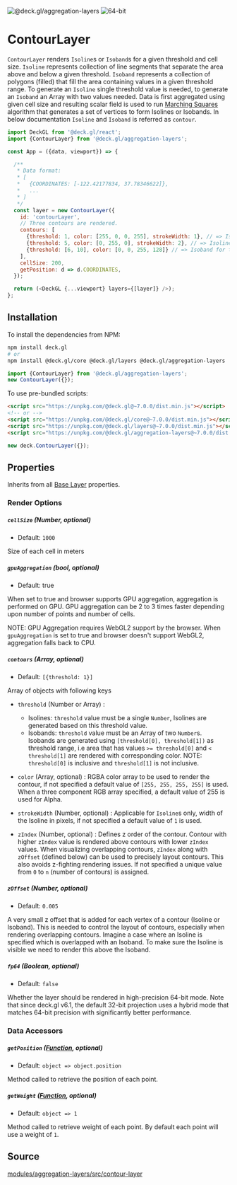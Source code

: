 <!-- INJECT:"ContourLayerDemo" -->

<p class="badges">
  <img src="https://img.shields.io/badge/@deck.gl/aggregation--layers-lightgrey.svg?style=flat-square" alt="@deck.gl/aggregation-layers" />
  <img src="https://img.shields.io/badge/fp64-yes-blue.svg?style=flat-square" alt="64-bit" />
</p>


# ContourLayer

`ContourLayer` renders `Isoline`s or `Isoband`s for a given threshold and cell size. `Isoline` represents collection of line segments that separate the area above and below a given threshold. `Isoband` represents a collection of polygons (filled) that fill the area containing values in a given threshold range. To generate an `Isoline` single threshold value is needed, to generate an `Isoband` an Array with two values needed. Data is first aggregated using given cell size and resulting scalar field is used to run [Marching Squares](https://en.wikipedia.org/wiki/Marching_squares) algorithm that generates a set of vertices to form Isolines or Isobands. In below documentation `Isoline` and `Isoband` is referred as `contour`.


```js
import DeckGL from '@deck.gl/react';
import {ContourLayer} from '@deck.gl/aggregation-layers';

const App = ({data, viewport}) => {

  /**
   * Data format:
   * [
   *   {COORDINATES: [-122.42177834, 37.78346622]},
   *   ...
   * ]
   */
  const layer = new ContourLayer({
    id: 'contourLayer',
    // Three contours are rendered.
    contours: [
      {threshold: 1, color: [255, 0, 0, 255], strokeWidth: 1}, // => Isoline for threshold 1
      {threshold: 5, color: [0, 255, 0], strokeWidth: 2}, // => Isoline for threshold 5
      {threshold: [6, 10], color: [0, 0, 255, 128]} // => Isoband for threshold range [6, 10)
    ],
    cellSize: 200,
    getPosition: d => d.COORDINATES,
  });

  return (<DeckGL {...viewport} layers={[layer]} />);
};
```


## Installation

To install the dependencies from NPM:

```bash
npm install deck.gl
# or
npm install @deck.gl/core @deck.gl/layers @deck.gl/aggregation-layers
```

```js
import {ContourLayer} from '@deck.gl/aggregation-layers';
new ContourLayer({});
```

To use pre-bundled scripts:

```html
<script src="https://unpkg.com/@deck.gl@~7.0.0/dist.min.js"></script>
<!-- or -->
<script src="https://unpkg.com/@deck.gl/core@~7.0.0/dist.min.js"></script>
<script src="https://unpkg.com/@deck.gl/layers@~7.0.0/dist.min.js"></script>
<script src="https://unpkg.com/@deck.gl/aggregation-layers@~7.0.0/dist.min.js"></script>
```

```js
new deck.ContourLayer({});
```


## Properties

Inherits from all [Base Layer](/docs/api-reference/layer.md) properties.

### Render Options

##### `cellSize` (Number, optional)

* Default: `1000`

Size of each cell in meters

##### `gpuAggregation` (bool, optional)

* Default: true

When set to true and browser supports GPU aggregation, aggregation is performed on GPU. GPU aggregation can be 2 to 3 times faster depending upon number of points and number of cells.

NOTE: GPU Aggregation requires WebGL2 support by the browser. When `gpuAggregation` is set to true and browser doesn't support WebGL2, aggregation falls back to CPU.

##### `contours` (Array, optional)

* Default: `[{threshold: 1}]`

Array of objects with following keys

* `threshold` (Number or Array) :

  - Isolines: `threshold` value must be a single `Number`, Isolines are generated based on this threshold value.
  - Isobands: `threshold` value must be an Array of two `Number`s. Isobands are generated using `[threshold[0], threshold[1])` as threshold range, i.e area that has values `>= threshold[0]` and `< threshold[1]` are rendered with corresponding color. NOTE: `threshold[0]` is inclusive and `threshold[1]` is not inclusive.

* `color` (Array, optional) : RGBA color array to be used to render the contour, if not specified a default value of `[255, 255, 255, 255]` is used. When a three component RGB array specified, a default value of 255 is used for Alpha.

* `strokeWidth` (Number, optional) : Applicable for `Isoline`s only, width of the Isoline in pixels, if not specified a default value of `1` is used.

* `zIndex` (Number, optional) : Defines z order of the contour. Contour with higher `zIndex` value is rendered above contours with lower `zIndex` values. When visualizing overlapping contours, `zIndex` along with `zOffset` (defined below) can be used to precisely layout contours. This also avoids z-fighting rendering issues. If not specified a unique value from `0` to `n` (number of contours) is assigned.

##### `zOffset` (Number, optional)

* Default: `0.005`

A very small z offset that is added for each vertex of a contour (Isoline or Isoband). This is needed to control the layout of contours, especially when rendering overlapping contours. Imagine a case where an Isoline is specified which is overlapped with an Isoband. To make sure the Isoline is visible we need to render this above the Isoband.

##### `fp64` (Boolean, optional)

* Default: `false`

Whether the layer should be rendered in high-precision 64-bit mode. Note that since deck.gl v6.1, the default 32-bit projection uses a hybrid mode that matches 64-bit precision with significantly better performance.

### Data Accessors

##### `getPosition` ([Function](/docs/developer-guide/using-layers.md#accessors), optional)

* Default: `object => object.position`

Method called to retrieve the position of each point.

##### `getWeight` ([Function](/docs/developer-guide/using-layers.md#accessors), optional)

* Default: `object => 1`

Method called to retrieve weight of each point. By default each point will use a weight of `1`.

## Source

[modules/aggregation-layers/src/contour-layer](https://github.com/uber/deck.gl/tree/7.0-release/modules/aggregation-layers/src/contour-layer)
